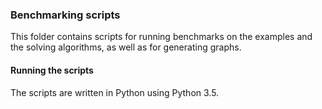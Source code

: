 ### Benchmarking scripts 

This folder contains scripts for running benchmarks on the examples and the solving algorithms,
as well as for generating graphs.


#### Running the scripts

The scripts are written in Python using Python 3.5.

 